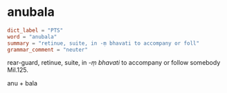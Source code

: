 # anubala

``` toml
dict_label = "PTS"
word = "anubala"
summary = "retinue, suite, in -ṃ bhavati to accompany or foll"
grammar_comment = "neuter"
```

rear\-guard, retinue, suite, in *\-ṃ bhavati* to accompany or follow somebody Mil.125.

anu \+ bala

